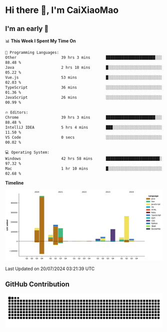 # Hi there 👋, I'm CaiXiaoMao

## I'm an early 🐤
<!--START_SECTION:waka-->
📊 **This Week I Spent My Time On** 

```text
💬 Programming Languages: 
Other                    39 hrs 3 mins       ██████████████████████░░░   88.48 % 
Java                     2 hrs 18 mins       █░░░░░░░░░░░░░░░░░░░░░░░░   05.22 % 
Vue.js                   53 mins             █░░░░░░░░░░░░░░░░░░░░░░░░   02.03 % 
TypeScript               36 mins             ░░░░░░░░░░░░░░░░░░░░░░░░░   01.36 % 
JavaScript               26 mins             ░░░░░░░░░░░░░░░░░░░░░░░░░   00.99 % 

🔥 Editors: 
Chrome                   39 hrs 3 mins       ██████████████████████░░░   88.48 % 
IntelliJ IDEA            5 hrs 4 mins        ███░░░░░░░░░░░░░░░░░░░░░░   11.50 % 
VS Code                  0 secs              ░░░░░░░░░░░░░░░░░░░░░░░░░   00.02 % 

💻 Operating System: 
Windows                  42 hrs 58 mins      ████████████████████████░   97.32 % 
Mac                      1 hr 10 mins        █░░░░░░░░░░░░░░░░░░░░░░░░   02.68 % 
```

**Timeline**

![Lines of Code chart](https://raw.githubusercontent.com/caixiaomao/caixiaomao/main/assets/bar_graph.png)


 Last Updated on 20/07/2024 03:21:39 UTC
<!--END_SECTION:waka-->

## GitHub Contribution
<picture>
  <source media="(prefers-color-scheme: dark)" srcset="/dist/snake/github-contribution-grid-snake-dark.svg" />
  <source media="(prefers-color-scheme: light)" srcset="/dist/snake/github-contribution-grid-snake.svg" />
  <img alt="github contribution grid snake animation" src="/dist/snake/github-contribution-grid-snake.svg" />
</picture>
